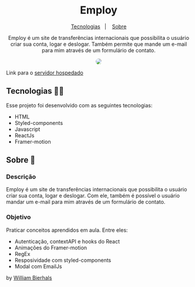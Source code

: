 <h1 align="center"> Employ </h1>
<p align="center">
  <a href="#tecnologias-">Tecnologias</a>&nbsp;&nbsp;&nbsp;|&nbsp;&nbsp;&nbsp;
  <a href="#sobre-">Sobre</a>
</p>
<p align="center"> 
  Employ é um site de transferências internacionais que possibilita o usuário criar sua conta, logar e deslogar.
  Também permite que mande um e-mail para mim através de um formulário de contato.
</p>
<p align="center">
  <img src="/public/employ.gif" align="center" style="border-radius: 10px" />
</p>

Link para o [servidor hospedado](https://employy.netlify.app/)

## Tecnologias 👨‍💻 
Esse projeto foi desenvolvido com as seguintes tecnologias:
- HTML
- Styled-components
- Javascript
- ReactJs
- Framer-motion

## Sobre 📖


### Descrição
Employ é um site de transferências internacionais que possibilita o usuário criar sua conta, logar e deslogar. Com ele, também é possível o usuário mandar um e-mail para mim através de um formulário de contato.


### Objetivo
Praticar conceitos aprendidos em aula. Entre eles:

- Autenticação, contextAPI e hooks do React
- Animações do Framer-motion
- RegEx
- Resposividade com styled-components
- Modal com EmailJs


by [William Bierhals](https://github.com/will1Zera)

